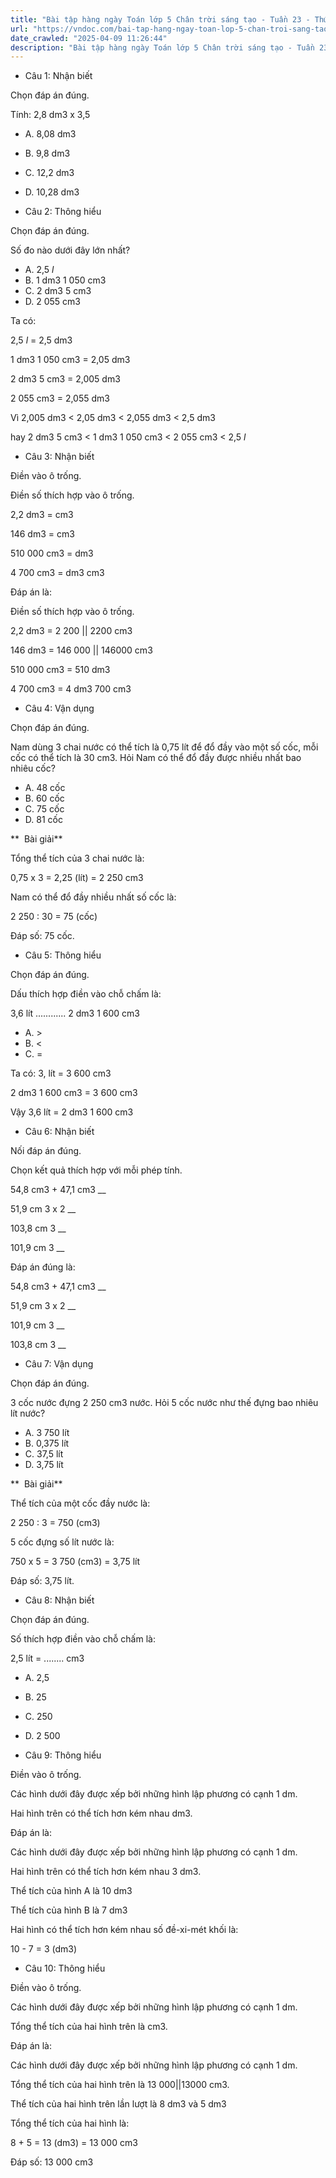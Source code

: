 ```yaml
---
title: "Bài tập hàng ngày Toán lớp 5 Chân trời sáng tạo - Tuần 23 - Thứ 5 gồm các câu hỏi tổng hợp nội dung Đề-xi-mét khối được học ở Tuần 23 trong chương trình Toán lớp 5 Tập 2 Chân trời sáng tạo."
url: "https://vndoc.com/bai-tap-hang-ngay-toan-lop-5-chan-troi-sang-tao-tuan-23-thu-5-337207"
date_crawled: "2025-04-09 11:26:44"
description: "Bài tập hàng ngày Toán lớp 5 Chân trời sáng tạo - Tuần 23 - Thứ 5 gồm các câu hỏi tổng hợp nội dung Đề-xi-mét khối được học ở Tuần 23 trong chương trình Toán lớp 5 Tập 2 Chân trời sáng tạo."
---
```


* Câu 1:  Nhận biết

Chọn đáp án đúng.

Tính: 2,8 dm3 x 3,5

  * A. 8,08 dm3
  * B. 9,8 dm3
  * C. 12,2 dm3
  * D. 10,28 dm3



* Câu 2:  Thông hiểu

Chọn đáp án đúng.

Số đo nào dưới đây lớn nhất?

  * A. 2,5 _l_
  * B. 1 dm3 1 050 cm3
  * C. 2 dm3 5 cm3
  * D. 2 055 cm3



Ta có:

2,5 _l_ = 2,5 dm3

1 dm3 1 050 cm3 = 2,05 dm3

2 dm3 5 cm3 = 2,005 dm3

2 055 cm3 = 2,055 dm3

Vì 2,005 dm3 < 2,05 dm3 < 2,055 dm3 < 2,5 dm3

hay 2 dm3 5 cm3 < 1 dm3 1 050 cm3 < 2 055 cm3 < 2,5 _l_

* Câu 3:  Nhận biết

Điền vào ô trống.

Điền số thích hợp vào ô trống.

2,2 dm3 =  cm3

146 dm3 =  cm3

510 000 cm3 =  dm3

4 700 cm3 =  dm3 cm3

Đáp án là:

Điền số thích hợp vào ô trống.

2,2 dm3 = 2 200 || 2200 cm3

146 dm3 = 146 000 || 146000 cm3

510 000 cm3 = 510 dm3

4 700 cm3 = 4 dm3 700 cm3

* Câu 4:  Vận dụng

Chọn đáp án đúng.

Nam dùng 3 chai nước có thể tích là 0,75 lít để đổ đầy vào một số cốc, mỗi cốc có thể tích là 30 cm3. Hỏi Nam có thể đổ đầy được nhiều nhất bao nhiêu cốc?

  * A. 48 cốc 
  * B. 60 cốc 
  * C. 75 cốc 
  * D. 81 cốc 



**  Bài giải**

Tổng thể tích của 3 chai nước là:

0,75 x 3 = 2,25 (lít) = 2 250 cm3

Nam có thể đổ đầy nhiều nhất số cốc là:

2 250 : 30 = 75 (cốc)

Đáp số: 75 cốc.

* Câu 5:  Thông hiểu

Chọn đáp án đúng.

Dấu thích hợp điền vào chỗ chấm là:

3,6 lít ............ 2 dm3 1 600 cm3

  * A. >
  * B. <
  * C. = 



Ta có: 3, lít = 3 600 cm3

2 dm3 1 600 cm3 = 3 600 cm3

Vậy 3,6 lít = 2 dm3 1 600 cm3

* Câu 6:  Nhận biết

Nối đáp án đúng.

Chọn kết quả thích hợp với mỗi phép tính.

54,8 cm3 \+ 47,1 cm3 __

51,9 cm 3 x 2  __

103,8 cm 3 __

101,9 cm 3 __

Đáp án đúng là:

54,8 cm3 \+ 47,1 cm3 __

51,9 cm 3 x 2 __

101,9 cm 3 __

103,8 cm 3 __

* Câu 7: Vận dụng

Chọn đáp án đúng.

3 cốc nước đựng 2 250 cm3 nước. Hỏi 5 cốc nước như thế đựng bao nhiêu lít nước?

  * A. 3 750 lít 
  * B. 0,375 lít 
  * C. 37,5 lít 
  * D. 3,75 lít 



**  Bài giải**

Thể tích của một cốc đầy nước là:

2 250 : 3 = 750 (cm3)

5 cốc đựng số lít nước là:

750 x 5 = 3 750 (cm3) = 3,75 lít

Đáp số: 3,75 lít.

* Câu 8:  Nhận biết

Chọn đáp án đúng.

Số thích hợp điền vào chỗ chấm là:

2,5 lít = ........ cm3

  * A. 2,5 
  * B. 25 
  * C. 250 
  * D. 2 500 



* Câu 9:  Thông hiểu

Điền vào ô trống.

Các hình dưới đây được xếp bởi những hình lập phương có cạnh 1 dm.

Hai hình trên có thể tích hơn kém nhau  dm3.

Đáp án là:

Các hình dưới đây được xếp bởi những hình lập phương có cạnh 1 dm.

Hai hình trên có thể tích hơn kém nhau 3 dm3.

Thể tích của hình A là 10 dm3

Thể tích của hình B là 7 dm3

Hai hình có thể tích hơn kém nhau số đề-xi-mét khối là:

10 - 7 = 3 (dm3)

* Câu 10:  Thông hiểu

Điền vào ô trống.

Các hình dưới đây được xếp bởi những hình lập phương có cạnh 1 dm.

Tổng thể tích của hai hình trên là  cm3.

Đáp án là:

Các hình dưới đây được xếp bởi những hình lập phương có cạnh 1 dm.

Tổng thể tích của hai hình trên là 13 000||13000 cm3.

Thể tích của hai hình trên lần lượt là 8 dm3 và 5 dm3

Tổng thể tích của hai hình là:

8 + 5 = 13 (dm3) = 13 000 cm3

Đáp số: 13 000 cm3

